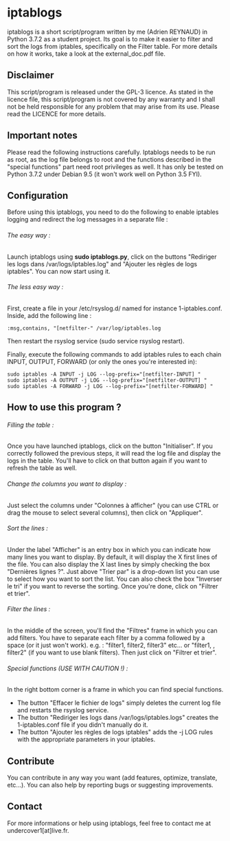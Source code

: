 # iptablogs
iptablogs is a short script/program written by me (Adrien REYNAUD) in Python 3.7.2 as a student project. Its goal is to make it easier to filter and sort the logs from iptables, specifically on the Filter table. For more details on how it works, take a look at the external_doc.pdf file.

## Disclaimer
This script/program is released under the GPL-3 licence. As stated in the licence file, this script/program is not covered by any warranty and I shall not be held responsible for any problem that may arise from its use.
Please read the LICENCE for more details.

## Important notes
Please read the following instructions carefully.
Iptablogs needs to be run as root, as the log file belongs to root and the functions described in the "special functions" part need root privileges as well. It has only be tested on Python 3.7.2 under Debian 9.5 (it won't work well on Python 3.5 FYI).

## Configuration
Before using this iptablogs, you need to do the following to enable iptables logging and redirect the log messages in a separate file :

###### The easy way : 
Launch iptablogs using **sudo iptablogs.py**, click on the buttons "Rediriger les logs dans /var/logs/iptables.log" and "Ajouter les règles de logs iptables". 
You can now start using it.

###### The less easy way :
First, create a file in your /etc/rsyslog.d/ named for instance 1-iptables.conf.
Inside, add the following line : 
```
:msg,contains, "[netfilter-" /var/log/iptables.log
```
Then restart the rsyslog service (sudo service rsyslog restart).

Finally, execute the following commands to add iptables rules to each chain INPUT, OUTPUT, FORWARD (or only the ones you're interested in):
```
sudo iptables -A INPUT -j LOG --log-prefix="[netfilter-INPUT] "
sudo iptables -A OUTPUT -j LOG --log-prefix="[netfilter-OUTPUT] "
sudo iptables -A FORWARD -j LOG --log-prefix="[netfilter-FORWARD] "
```

## How to use this program ?
###### Filling the table :
Once you have launched iptablogs, click on the button "Initialiser". If you correctly followed the previous steps, it will read the log file and display the logs in the table. You'll have to click on that button again if you want to refresh the table as well.

###### Change the columns you want to display : 
Just select the columns under "Colonnes à afficher" (you can use CTRL or drag the mouse to select several columns), then click on "Appliquer".

###### Sort the lines : 
Under the label "Afficher" is an entry box in which you can indicate how many lines you want to display. By default, it will display the X first lines of the file. You can also display the X last lines by simply checking the box "Dernières lignes ?".
Just above "Trier par" is a drop-down list you can use to select how you want to sort the list. You can also check the box "Inverser le tri" if you want to reverse the sorting.
Once you're done, click on "Filtrer et trier".

###### Filter the lines : 
In the middle of the screen, you'll find the "Filtres" frame in which you can add filters. You have to separate each filter by a comma followed by a space (or it just won't work). 
e.g. : "filter1, filter2, filter3" etc...
or "filter1, , filter2" (if you want to use blank filters).
Then just click on "Filtrer et trier".

###### Special functions (USE WITH CAUTION !) : 
In the right bottom corner is a frame in which you can find special functions.
- The button "Effacer le fichier de logs" simply deletes the current log file and restarts the rsyslog service.
- The button "Rediriger les logs dans /var/logs/iptables.logs" creates the 1-iptables.conf file if you didn't manually do it.
- The button "Ajouter les règles de logs iptables" adds the -j LOG rules with the appropriate parameters in your iptables.

## Contribute
You can contribute in any way you want (add features, optimize, translate, etc...). You can also help by reporting bugs or suggesting improvements.

## Contact
For more informations or help using iptablogs, feel free to contact me at undercover1[at]live.fr.
